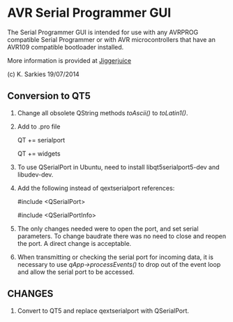 AVR Serial Programmer GUI
=========================

The Serial Programmer GUI is intended for use with any AVRPROG compatible Serial
Programmer or with AVR microcontrollers that have an AVR109 compatible
bootloader installed.

More information is provided at [Jiggerjuice](http://www.jiggerjuice.info/electronics/projects/serialprogrammer/firmware-bootloader.html)

(c) K. Sarkies 19/07/2014

Conversion to QT5
-----------------

1.  Change all obsolete QString methods _toAscii()_ to _toLatin1()_.

2.  Add to .pro file

    QT += serialport

    QT += widgets

3.  To use QSerialPort in Ubuntu, need to install libqt5serialport5-dev and
    libudev-dev.

4.  Add the following instead of qextserialport references:

    \#include \<QSerialPort\>

    \#include \<QSerialPortInfo\>

5.  The only changes needed were to open the port, and set serial parameters. To
    change baudrate there was no need to close and reopen the port. A direct
    change is acceptable.

6.  When transmitting or checking the serial port for incoming data, it is
    necessary to use _qApp-\>processEvents()_ to drop out of the event loop and
    allow the serial port to be accessed.

CHANGES
-------

1.  Convert to QT5 and replace qextserialport with QSerialPort.


